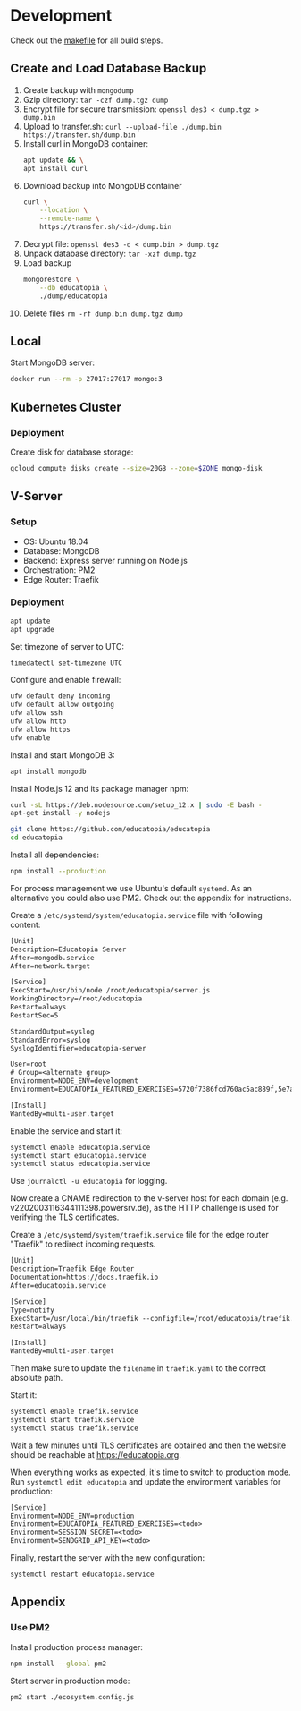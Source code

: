 # Development

Check out the [makefile] for all build steps.

[makefile]: ./makefile


## Create and Load Database Backup

1. Create backup with `mongodump`
1. Gzip directory: `tar -czf dump.tgz dump`
1. Encrypt file for secure transmission: `openssl des3 < dump.tgz > dump.bin`
1. Upload to transfer.sh:
    `curl --upload-file ./dump.bin https://transfer.sh/dump.bin`
1. Install curl in MongoDB container:
    ```sh
    apt update && \
    apt install curl
    ```
1. Download backup into MongoDB container
    ```sh
    curl \
        --location \
        --remote-name \
        https://transfer.sh/<id>/dump.bin
    ```
1. Decrypt file: `openssl des3 -d < dump.bin > dump.tgz`
1. Unpack database directory: `tar -xzf dump.tgz`
1. Load backup
    ```sh
    mongorestore \
        --db educatopia \
        ./dump/educatopia
    ```
1. Delete files `rm -rf dump.bin dump.tgz dump`


## Local

Start MongoDB server:

```sh
docker run --rm -p 27017:27017 mongo:3
```


## Kubernetes Cluster

### Deployment

Create disk for database storage:

```sh
gcloud compute disks create --size=20GB --zone=$ZONE mongo-disk
```


## V-Server

### Setup

- OS: Ubuntu 18.04
- Database: MongoDB
- Backend: Express server running on Node.js
- Orchestration: PM2
- Edge Router: Traefik


### Deployment

```sh
apt update
apt upgrade
```

Set timezone of server to UTC:

```sh
timedatectl set-timezone UTC
```

Configure and enable firewall:

```sh
ufw default deny incoming
ufw default allow outgoing
ufw allow ssh
ufw allow http
ufw allow https
ufw enable
```

Install and start MongoDB 3:

```sh
apt install mongodb
```

Install Node.js 12 and its package manager npm:

```sh
curl -sL https://deb.nodesource.com/setup_12.x | sudo -E bash -
apt-get install -y nodejs
```

```sh
git clone https://github.com/educatopia/educatopia
cd educatopia
```

Install all dependencies:

```sh
npm install --production
```

For process management we use Ubuntu's default `systemd`.
As an alternative you could also use PM2.
Check out the appendix for instructions.

Create a `/etc/systemd/system/educatopia.service` file
with following content:

```txt
[Unit]
Description=Educatopia Server
After=mongodb.service
After=network.target

[Service]
ExecStart=/usr/bin/node /root/educatopia/server.js
WorkingDirectory=/root/educatopia
Restart=always
RestartSec=5

StandardOutput=syslog
StandardError=syslog
SyslogIdentifier=educatopia-server

User=root
# Group=<alternate group>
Environment=NODE_ENV=development
Environment=EDUCATOPIA_FEATURED_EXERCISES=5720f7386fcd760ac5ac889f,5e7a81fcff317963cd06cec1,5e7a77b7ff317963cd06cec0,57210d136fcd760ac5ac88b7

[Install]
WantedBy=multi-user.target
```

Enable the service and start it:

```sh
systemctl enable educatopia.service
systemctl start educatopia.service
systemctl status educatopia.service
```

Use `journalctl -u educatopia` for logging.

Now create a CNAME redirection to the v-server host for each domain
(e.g. v2202003116344111398.powersrv.de),
as the HTTP challenge is used for verifying the TLS certificates.

Create a `/etc/systemd/system/traefik.service` file
for the edge router "Traefik" to redirect incoming requests.

```txt
[Unit]
Description=Traefik Edge Router
Documentation=https://docs.traefik.io
After=educatopia.service

[Service]
Type=notify
ExecStart=/usr/local/bin/traefik --configfile=/root/educatopia/traefik.yaml
Restart=always

[Install]
WantedBy=multi-user.target
```

Then make sure to update the `filename` in `traefik.yaml`
to the correct absolute path.

Start it:

```sh
systemctl enable traefik.service
systemctl start traefik.service
systemctl status traefik.service
```

Wait a few minutes until TLS certificates are obtained and
then the website should be reachable at <https://educatopia.org>.

When everything works as expected, it's time to switch to production mode.
Run `systemctl edit educatopia`
and update the environment variables for production:

```txt
[Service]
Environment=NODE_ENV=production
Environment=EDUCATOPIA_FEATURED_EXERCISES=<todo>
Environment=SESSION_SECRET=<todo>
Environment=SENDGRID_API_KEY=<todo>
```

Finally, restart the server with the new configuration:

```sh
systemctl restart educatopia.service
```


## Appendix

### Use PM2

Install production process manager:

```sh
npm install --global pm2
```

Start server in production mode:

```sh
pm2 start ./ecosystem.config.js
```

